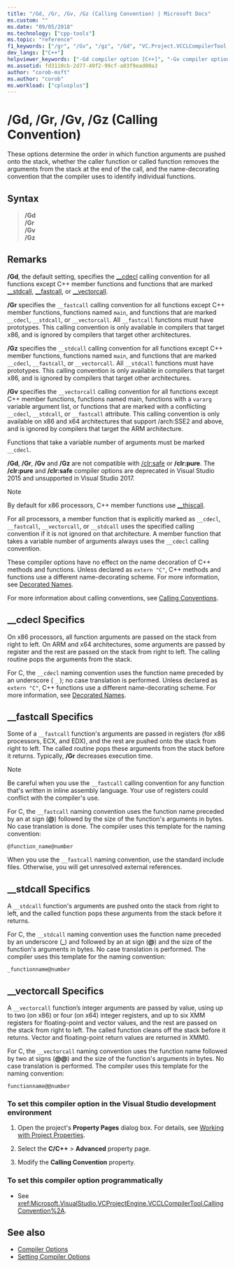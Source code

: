 ```yaml
---
title: "/Gd, /Gr, /Gv, /Gz (Calling Convention) | Microsoft Docs"
ms.custom: ""
ms.date: "09/05/2018"
ms.technology: ["cpp-tools"]
ms.topic: "reference"
f1_keywords: ["/gr", "/Gv", "/gz", "/Gd", "VC.Project.VCCLCompilerTool.CallingConvention"]
dev_langs: ["C++"]
helpviewer_keywords: ["-Gd compiler option [C++]", "-Gv compiler option [C++]", "/Gv compiler option [C++]", "-Gr compiler option [C++]", "Gd compiler option [C++]", "Gr compiler option [C++]", "/Gz compiler option [C++]", "-Gz compiler option [C++]", "/Gd compiler option [C++]", "Gz compiler option [C++]", "Gv compiler option [C++]", "/Gr compiler option [C++]"]
ms.assetid: fd3110cb-2d77-49f2-99cf-a03f9ead00a3
author: "corob-msft"
ms.author: "corob"
ms.workload: ["cplusplus"]
---
```

# /Gd, /Gr, /Gv, /Gz (Calling Convention)

These options determine the order in which function arguments are pushed onto the stack, whether the caller function or called function removes the arguments from the stack at the end of the call, and the name-decorating convention that the compiler uses to identify individual functions.

## Syntax

> **/Gd**<br/>
> **/Gr**<br/>
> **/Gv**<br/>
> **/Gz**<br/>

## Remarks

**/Gd**, the default setting, specifies the [__cdecl](../../cpp/cdecl.md) calling convention for all functions except C++ member functions and functions that are marked [__stdcall](../../cpp/stdcall.md), [__fastcall](../../cpp/fastcall.md), or [__vectorcall](../../cpp/vectorcall.md).

**/Gr** specifies the `__fastcall` calling convention for all functions except C++ member functions, functions named `main`, and functions that are marked `__cdecl`, `__stdcall`, or `__vectorcall`. All `__fastcall` functions must have prototypes. This calling convention is only available in compilers that target x86, and is ignored by compilers that target other architectures.

**/Gz** specifies the `__stdcall` calling convention for all functions except C++ member functions, functions named `main`, and functions that are marked `__cdecl`, `__fastcall`, or `__vectorcall`. All `__stdcall` functions must have prototypes. This calling convention is only available in compilers that target x86, and is ignored by compilers that target other architectures.

**/Gv** specifies the `__vectorcall` calling convention for all functions except C++ member functions, functions named main, functions with a `vararg` variable argument list, or functions that are marked with a conflicting `__cdecl`, `__stdcall`, or `__fastcall` attribute. This calling convention is only available on x86 and x64 architectures that support /arch:SSE2 and above, and is ignored by compilers that target the ARM architecture.

Functions that take a variable number of arguments must be marked `__cdecl`.

**/Gd**, **/Gr**, **/Gv** and **/Gz** are not compatible with [/clr:safe](../../build/reference/clr-common-language-runtime-compilation.md) or **/clr:pure**. The **/clr:pure** and **/clr:safe** compiler options are deprecated in Visual Studio 2015 and unsupported in Visual Studio 2017.

> [!NOTE]
> By default for x86 processors, C++ member functions use [__thiscall](../../cpp/thiscall.md).

For all processors, a member function that is explicitly marked as `__cdecl`, `__fastcall`, `__vectorcall`, or `__stdcall` uses the specified calling convention if it is not ignored on that architecture. A member function that takes a variable number of arguments always uses the `__cdecl` calling convention.

These compiler options have no effect on the name decoration of C++ methods and functions. Unless declared as `extern "C"`, C++ methods and functions use a different name-decorating scheme. For more information, see [Decorated Names](../../build/reference/decorated-names.md).

For more information about calling conventions, see [Calling Conventions](../../cpp/calling-conventions.md).

## __cdecl Specifics

On x86 processors, all function arguments are passed on the stack from right to left. On ARM and x64 architectures, some arguments are passed by register and the rest are passed on the stack from right to left. The calling routine pops the arguments from the stack.

For C, the `__cdecl` naming convention uses the function name preceded by an underscore ( `_` ); no case translation is performed. Unless declared as `extern "C"`, C++ functions use a different name-decorating scheme. For more information, see [Decorated Names](../../build/reference/decorated-names.md).

## __fastcall Specifics

Some of a `__fastcall` function's arguments are passed in registers (for x86 processors, ECX, and EDX), and the rest are pushed onto the stack from right to left. The called routine pops these arguments from the stack before it returns. Typically, **/Gr** decreases execution time.

> [!NOTE]
> Be careful when you use the `__fastcall` calling convention for any function that's written in inline assembly language. Your use of registers could conflict with the compiler's use.

For C, the `__fastcall` naming convention uses the function name preceded by an at sign (**\@**) followed by the size of the function's arguments in bytes. No case translation is done. The compiler uses this template for the naming convention:

`@function_name@number`

When you use the `__fastcall` naming convention, use the standard include files. Otherwise, you will get unresolved external references.

## __stdcall Specifics

A `__stdcall` function's arguments are pushed onto the stack from right to left, and the called function pops these arguments from the stack before it returns.

For C, the `__stdcall` naming convention uses the function name preceded by an underscore (**\_**) and followed by an at sign (**\@**) and the size of the function's arguments in bytes. No case translation is performed. The compiler uses this template for the naming convention:

`_functionname@number`

## __vectorcall Specifics

A `__vectorcall` function’s integer arguments are passed by value, using up to two (on x86) or four (on x64) integer registers, and up to six XMM registers for floating-point and vector values, and the rest are passed on the stack from right to left. The called function cleans off the stack before it returns. Vector and floating-point return values are returned in XMM0.

For C, the `__vectorcall` naming convention uses the function name followed by two at signs (**\@\@**) and the size of the function's arguments in bytes. No case translation is performed. The compiler uses this template for the naming convention:

`functionname@@number`

### To set this compiler option in the Visual Studio development environment

1. Open the project's **Property Pages** dialog box. For details, see [Working with Project Properties](../../ide/working-with-project-properties.md).

1. Select the **C/C++** > **Advanced** property page.

1. Modify the **Calling Convention** property.

### To set this compiler option programmatically

- See <xref:Microsoft.VisualStudio.VCProjectEngine.VCCLCompilerTool.CallingConvention%2A>.

## See also

- [Compiler Options](../../build/reference/compiler-options.md)
- [Setting Compiler Options](../../build/reference/setting-compiler-options.md)
